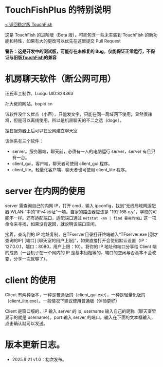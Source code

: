 

# TouchFishPlus 的特别说明
[< 返回稳定版 TouchFish](https://github.com/2044-space-elevator/TouchFish)

这是 TouchFish 的进阶版（Beta 版），可能包含一些未实装到 TouchFish 的新功能和特性，如果有大的更改可以优先在这里提交 Pull Request

**警告：这是开发中的测试版，可能存在未修复的 Bug，仅能保证正常运行，不保证与旧版[TouchFish](https://github.com/2044-space-elevator/TouchFish)的兼容**

# 机房聊天软件（断公网可用）

汪氏军工制作，Luogu UID:824363

孙大佬的网站，bopid.cn

该软件没什么优点（小声），只能发文字，只能在同一局域网下使用，显然很辣鸡，但是可以离线使用。所以是机房聊天的不二之选（doge）。

挂在服务器上后可以在公网建立聊天室

该体系有三个软件：
- server。服务器端，聊天前，必须有一人的电脑运行 server，server 有且只有一台。
- client_gui。客户端，聊天者可使用 client_gui 程序。
- client_lite。轻量化客户端，聊天者也可使用 client_lite 程序。

# server 在内网的使用

server 需查询自己的内网 IP，打开 cmd，输入 ipconfig，找到“无线局域网适配器 WLAN:”中的“IPv4 地址”一项。自家的路由器应该是 "192.168.x.y"，学校的可能不一样。还有适配端口，适配端口通过 `netstat -an | find 要用的端口` 这一项命令来寻找，如果没有返回，就说明该端口空闲。

接着，查询到的 IP 地址复制，在TFserver目录打开终端输入“TFserver.exe [刚才查询的IP] [端口] [聊天室的用户上限]”，如果直接打开会使用默认设置（IP：127.0.0.1，端口：8080，用户上限：10）。将你的 IP 地址和端口分享给 Client 端的成员（一台机子在一个网内的 IP 是基本恒相等的，端口的空闲与否基本不会改变，分享一次就够了）。

# client 的使用

Client 有两种版本，一种是普通版的（client_gui.exe），一种是轻量化版的（client_lite.exe）。一般情况下建议使用普通版（体验更好）

Client 是窗口版的，IP 输入 server 的 ip, username 输入自己的昵称（聊天室里显示的就是 username），port 输入 server 的端口。输入在下面的文本框输入，点击确认就可以发送。

# 版本更新日志。

- 2025.8.21 v1.0：初次发布。

